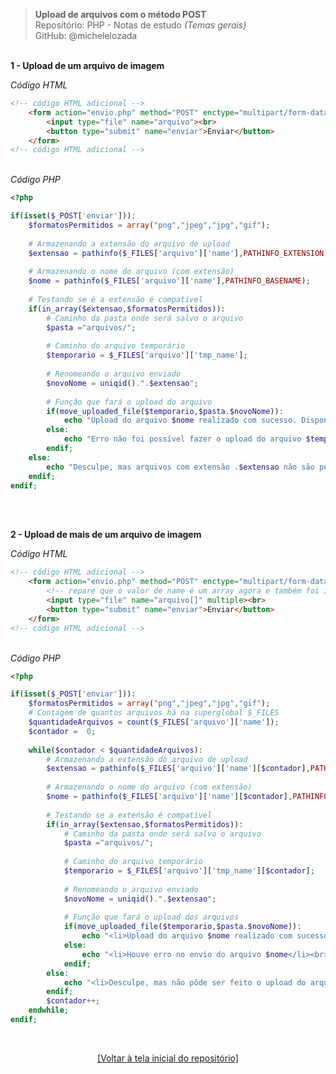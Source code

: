 > **Upload de arquivos com o método POST**     
> Repositório: PHP - Notas de estudo *(Temas gerais)*    
> GitHub: @michelelozada
&nbsp;
     
&nbsp;   
**1 - Upload de um arquivo de imagem**

*Código HTML*
```html
<!-- código HTML adicional -->
	<form action="envio.php" method="POST" enctype="multipart/form-data">
		<input type="file" name="arquivo"><br>
		<button type="submit" name="enviar">Enviar</button>
	</form>
<!-- código HTML adicional -->
```
&nbsp;   
*Código PHP*
```php
<?php

if(isset($_POST['enviar'])):
	$formatosPermitidos = array("png","jpeg","jpg","gif");
	
	# Armazenando a extensão do arquivo de upload
	$extensao = pathinfo($_FILES['arquivo']['name'],PATHINFO_EXTENSION);  
	
	# Armazenando o nome do arquivo (com extensão)
	$nome = pathinfo($_FILES['arquivo']['name'],PATHINFO_BASENAME);  
	
	# Testando se é a extensão é compatível
	if(in_array($extensao,$formatosPermitidos)):
		# Caminho da pasta onde será salvo o arquivo 
		$pasta ="arquivos/";
		
		# Caminho do arquivo temporário 
		$temporario = $_FILES['arquivo']['tmp_name'];
		
		# Renomeando o arquivo enviado
		$novoNome = uniqid().".$extensao";
		
		# Função que fará o upload do arquivo
		if(move_uploaded_file($temporario,$pasta.$novoNome)):
			echo "Upload do arquivo $nome realizado com sucesso. Disponível em $pasta.$novoNome";
		else: 
			echo "Erro não foi possível fazer o upload do arquivo $temporario";
		endif;	
	else:
		echo "Desculpe, mas arquivos com extensão .$extensao não são permitidos";
	endif;	
endif;
```
&nbsp;
     
&nbsp;   
**2 - Upload de mais de um arquivo de imagem**

*Código HTML*
```html
<!-- código HTML adicional -->
	<form action="envio.php" method="POST" enctype="multipart/form-data">
		<!-- repare que o valor de name é um array agora e também foi incluso o atributo multiple -->
		<input type="file" name="arquivo[]" multiple><br>
		<button type="submit" name="enviar">Enviar</button>
	</form>
<!-- código HTML adicional -->
```
&nbsp;   
*Código PHP*
```php
<?php

if(isset($_POST['enviar'])):
	$formatosPermitidos = array("png","jpeg","jpg","gif");
	# Contagem de quantos arquivos há na superglobal $_FILES
	$quantidadeArquivos = count($_FILES['arquivo']['name']);
	$contador =  0;
	
	while($contador < $quantidadeArquivos):
		# Armazenando a extensão do arquivo de upload
		$extensao = pathinfo($_FILES['arquivo']['name'][$contador],PATHINFO_EXTENSION);  
		
		# Armazenando o nome do arquivo (com extensão)
		$nome = pathinfo($_FILES['arquivo']['name'][$contador],PATHINFO_BASENAME);  
		
		# Testando se a extensão é compatível
		if(in_array($extensao,$formatosPermitidos)):
			# Caminho da pasta onde será salvo o arquivo 
			$pasta ="arquivos/";
			
			# Caminho do arquivo temporário 
			$temporario = $_FILES['arquivo']['tmp_name'][$contador];
			
			# Renomeando o arquivo enviado
			$novoNome = uniqid().".$extensao";
			
			# Função que fará o upload dos arquivos
			if(move_uploaded_file($temporario,$pasta.$novoNome)):
				echo "<li>Upload do arquivo $nome realizado com sucesso. Disponível em: $pasta.$novoNome</li><br>";
			else: 
				echo "<li>Houve erro no envio do arquivo $nome</li><br>";
			endif;	
		else:
			echo "<li>Desculpe, mas não pôde ser feito o upload do arquivo $nome (motivo: extensão não permitida)</li><br>";
		endif;	
		$contador++;	
	endwhile;
endif;
```

&nbsp;

<div align="center">
<a href="https://github.com/michelelozada/PHP-Study-Notes">[Voltar à tela inicial do repositório]</a>
</div>